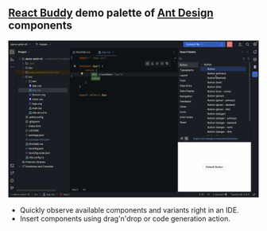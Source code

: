 ## [React Buddy](https://plugins.jetbrains.com/plugin/17467-react-buddy) demo palette of [Ant Design](src/dev/palette.tsx) components

![Demo](./etc/AntDv5.gif)

* Quickly observe available components and variants right in an IDE.
* Insert components using drag'n'drop or code generation action.